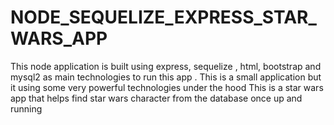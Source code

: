 # NODE_SEQUELIZE_EXPRESS_STAR_WARS_APP
This node application is built using express, sequelize  ,  html, bootstrap and mysql2  as main technologies to run this app .
This is a small application but it using some very powerful technologies under the hood 
This is a star wars app that helps find star wars character from the database once up and running 
